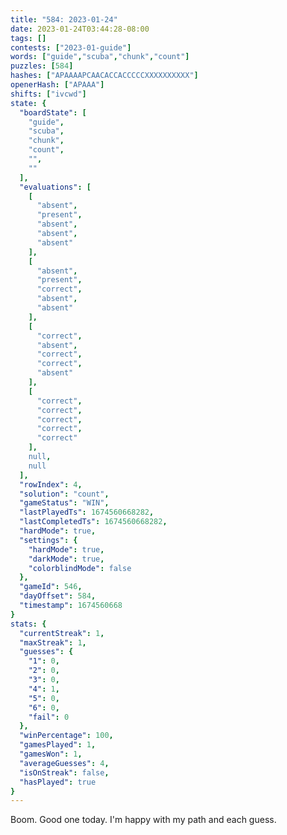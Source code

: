 ```yaml
---
title: "584: 2023-01-24"
date: 2023-01-24T03:44:28-08:00
tags: []
contests: ["2023-01-guide"]
words: ["guide","scuba","chunk","count"]
puzzles: [584]
hashes: ["APAAAAPCAACACCACCCCCXXXXXXXXXX"]
openerHash: ["APAAA"]
shifts: ["ivcwd"]
state: {
  "boardState": [
    "guide",
    "scuba",
    "chunk",
    "count",
    "",
    ""
  ],
  "evaluations": [
    [
      "absent",
      "present",
      "absent",
      "absent",
      "absent"
    ],
    [
      "absent",
      "present",
      "correct",
      "absent",
      "absent"
    ],
    [
      "correct",
      "absent",
      "correct",
      "correct",
      "absent"
    ],
    [
      "correct",
      "correct",
      "correct",
      "correct",
      "correct"
    ],
    null,
    null
  ],
  "rowIndex": 4,
  "solution": "count",
  "gameStatus": "WIN",
  "lastPlayedTs": 1674560668282,
  "lastCompletedTs": 1674560668282,
  "hardMode": true,
  "settings": {
    "hardMode": true,
    "darkMode": true,
    "colorblindMode": false
  },
  "gameId": 546,
  "dayOffset": 584,
  "timestamp": 1674560668
}
stats: {
  "currentStreak": 1,
  "maxStreak": 1,
  "guesses": {
    "1": 0,
    "2": 0,
    "3": 0,
    "4": 1,
    "5": 0,
    "6": 0,
    "fail": 0
  },
  "winPercentage": 100,
  "gamesPlayed": 1,
  "gamesWon": 1,
  "averageGuesses": 4,
  "isOnStreak": false,
  "hasPlayed": true
}
---
```

<!-- more -->
Boom. Good one today. I'm happy with my path and each guess. 
